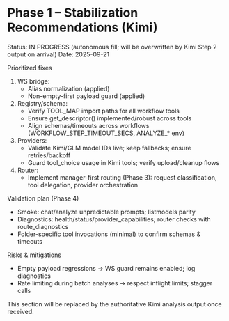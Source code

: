 # Phase 1 – Stabilization Recommendations (Kimi)

Status: IN PROGRESS (autonomous fill; will be overwritten by Kimi Step 2 output on arrival)
Date: 2025-09-21

Prioritized fixes
1) WS bridge:
   - Alias normalization (applied)
   - Non-empty-first payload guard (applied)
2) Registry/schema:
   - Verify TOOL_MAP import paths for all workflow tools
   - Ensure get_descriptor() implemented/robust across tools
   - Align schemas/timeouts across workflows (WORKFLOW_STEP_TIMEOUT_SECS, ANALYZE_* env)
3) Providers:
   - Validate Kimi/GLM model IDs live; keep fallbacks; ensure retries/backoff
   - Guard tool_choice usage in Kimi tools; verify upload/cleanup flows
4) Router:
   - Implement manager-first routing (Phase 3): request classification, tool delegation, provider orchestration

Validation plan (Phase 4)
- Smoke: chat/analyze unpredictable prompts; listmodels parity
- Diagnostics: health/status/provider_capabilities; router checks with route_diagnostics
- Folder-specific tool invocations (minimal) to confirm schemas & timeouts

Risks & mitigations
- Empty payload regressions → WS guard remains enabled; log diagnostics
- Rate limiting during batch analyses → respect inflight limits; stagger calls

This section will be replaced by the authoritative Kimi analysis output once received.
